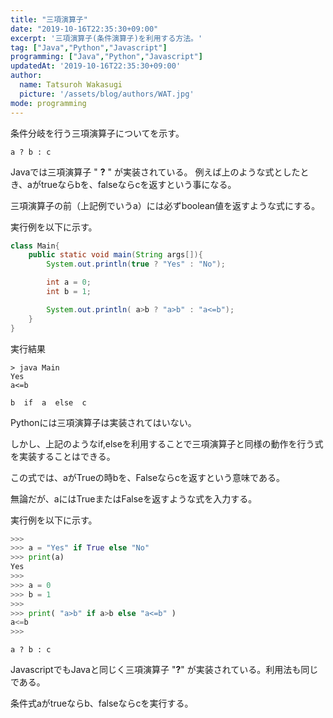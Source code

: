 ```yaml
---
title: "三項演算子"
date: "2019-10-16T22:35:30+09:00"
excerpt: '三項演算子(条件演算子)を利用する方法。'
tag: ["Java","Python","Javascript"]
programming: ["Java","Python","Javascript"]
updatedAt: '2019-10-16T22:35:30+09:00'
author:
  name: Tatsuroh Wakasugi
  picture: '/assets/blog/authors/WAT.jpg'
mode: programming
---
```


条件分岐を行う三項演算子についてを示す。  


<div class="note_content_by_programming_language" id="note_content_Java">

`a ? b : c`    

Javaでは三項演算子 " **?** " が実装されている。 例えば上のような式としたとき、aがtrueならbを、falseならcを返すという事になる。  

三項演算子の前（上記例でいうa）には必ずboolean値を返すような式にする。  

実行例を以下に示す。  

```java
class Main{
    public static void main(String args[]){
        System.out.println(true ? "Yes" : "No");

        int a = 0;
        int b = 1;

        System.out.println( a>b ? "a>b" : "a<=b");
    }
}
```

実行結果

```
> java Main
Yes
a<=b
```

</div>
<div class="note_content_by_programming_language" id="note_content_Python">

`b  if  a  else  c`  

Pythonには三項演算子は実装されてはいない。  

しかし、上記のようなif,elseを利用することで三項演算子と同様の動作を行う式を実装することはできる。  

この式では、aがTrueの時bを、Falseならcを返すという意味である。  

無論だが、aにはTrueまたはFalseを返すような式を入力する。  

実行例を以下に示す。

```python
>>>
>>> a = "Yes" if True else "No"
>>> print(a)
Yes
>>>
>>> a = 0
>>> b = 1
>>> 
>>> print( "a>b" if a>b else "a<=b" ) 
a<=b
>>>
```


</div>
<div class="note_content_by_programming_language" id="note_content_Javascript">

`a ? b : c`    

JavascriptでもJavaと同じく三項演算子 "**?**" が実装されている。利用法も同じである。

条件式aがtrueならb、falseならcを実行する。

</div>

